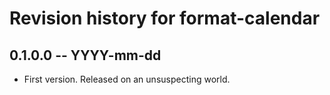 # Revision history for format-calendar

## 0.1.0.0 -- YYYY-mm-dd

* First version. Released on an unsuspecting world.
